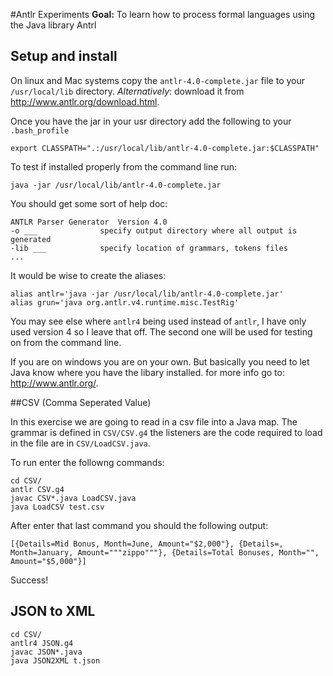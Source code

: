 #Antlr Experiments
**Goal:** To learn how to process formal languages using the Java library Antrl

## Setup and install
On linux and Mac systems copy the `antlr-4.0-complete.jar` file to your `/usr/local/lib` directory. *Alternatively*: download it from <http://www.antlr.org/download.html>.

Once you have the jar in your usr directory add the following to your `.bash_profile`

    export CLASSPATH=".:/usr/local/lib/antlr-4.0-complete.jar:$CLASSPATH"

To test if installed properly from the command line run:

    java -jar /usr/local/lib/antlr-4.0-complete.jar

You should get some sort of help doc:

    ANTLR Parser Generator  Version 4.0
    -o ___              specify output directory where all output is generated
    -lib ___            specify location of grammars, tokens files
    ...

It would be wise to create the aliases:

    alias antlr='java -jar /usr/local/lib/antlr-4.0-complete.jar'
    alias grun='java org.antlr.v4.runtime.misc.TestRig'

You may see else where `antlr4` being used instead of `antlr`, I have only used version 4 so I leave that off. The second one will be used for testing on from the command line.

If you are on windows you are on your own. But basically you need to let Java know where you have the libary installed. for more info go to: <http://www.antlr.org/>.

##CSV (Comma Seperated Value)

In this exercise we are going to read in a csv file into a Java map. The grammar is defined in `CSV/CSV.g4` the listeners are the code required to load in the file are in `CSV/LoadCSV.java`.

To run enter the followng commands:

    cd CSV/
    antlr CSV.g4
    javac CSV*.java LoadCSV.java
    java LoadCSV test.csv

After enter that last command you should the following output:

    [{Details=Mid Bonus, Month=June, Amount="$2,000"}, {Details=, Month=January, Amount="""zippo"""}, {Details=Total Bonuses, Month="", Amount="$5,000"}]

Success!

## JSON to XML

    cd CSV/
    antlr4 JSON.g4
    javac JSON*.java
    java JSON2XML t.json

